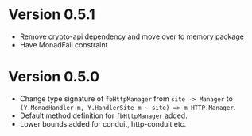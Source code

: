 # Version 0.5.1

* Remove crypto-api dependency and move over to memory package
* Have MonadFail constraint

# Version 0.5.0

* Change type signature of `fbHttpManager` from `site -> Manager` to `(Y.MonadHandler m, Y.HandlerSite m ~ site) => m HTTP.Manager`.
* Default method definition for `fbHttpManager` added.
* Lower bounds added for conduit, http-conduit etc.
